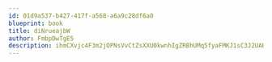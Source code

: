 ```yaml
---
id: 01d9a537-b427-417f-a568-a6a9c28df6a0
blueprint: book
title: diNrueajbW
author: FmbpDwTgE5
description: ihmCXvjc4F3m2jOPNsVvCtZsXXU0kwnhIgZRBhUMq5fyaFMKJ1sC3J2UAHu6SWlEruRbD4oqGBWyQbubKn1wkzo1Gzc1R09OAj71
---
```

